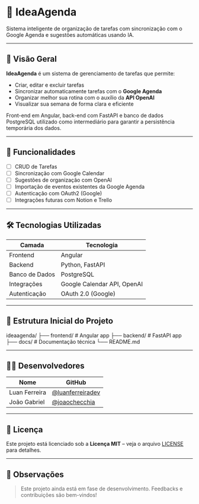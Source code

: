 # 📅 IdeaAgenda

Sistema inteligente de organização de tarefas com sincronização com o Google Agenda e sugestões automáticas usando IA.

---

## 🚀 Visão Geral

**IdeaAgenda** é um sistema de gerenciamento de tarefas que permite:
- Criar, editar e excluir tarefas
- Sincronizar automaticamente tarefas com o **Google Agenda**
- Organizar melhor sua rotina com o auxílio da **API OpenAI**
- Visualizar sua semana de forma clara e eficiente

Front-end em Angular, back-end com FastAPI e banco de dados PostgreSQL utilizado como intermediário para garantir a persistência temporária dos dados.

---

## 🧪 Funcionalidades

- [ ] CRUD de Tarefas
- [ ] Sincronização com Google Calendar
- [ ] Sugestões de organização com OpenAI
- [ ] Importação de eventos existentes da Google Agenda
- [ ] Autenticação com OAuth2 (Google)
- [ ] Integrações futuras com Notion e Trello

---

## 🛠️ Tecnologias Utilizadas

| Camada        | Tecnologia                  |
|---------------|-----------------------------|
| Frontend      | Angular                     |
| Backend       | Python, FastAPI             |
| Banco de Dados| PostgreSQL                  |
| Integrações   | Google Calendar API, OpenAI |
| Autenticação  | OAuth 2.0 (Google)          |

---

## 📂 Estrutura Inicial do Projeto

ideaagenda/ ├── frontend/ # Angular app ├── backend/ # FastAPI app ├── docs/ # Documentação técnica └── README.md


---

## 👨‍💻 Desenvolvedores

| Nome           | GitHub                                      |
|----------------|---------------------------------------------|
| Luan Ferreira  | [@luanferreiradev](https://github.com/luanferreiradev) |
| João Gabriel   | [@joaochecchia](https://github.com/joaochecchia)       |

---

## 📄 Licença

Este projeto está licenciado sob a **Licença MIT** – veja o arquivo [LICENSE](LICENSE) para detalhes.

---

## 📌 Observações

> Este projeto ainda está em fase de desenvolvimento. Feedbacks e contribuições são bem-vindos!
